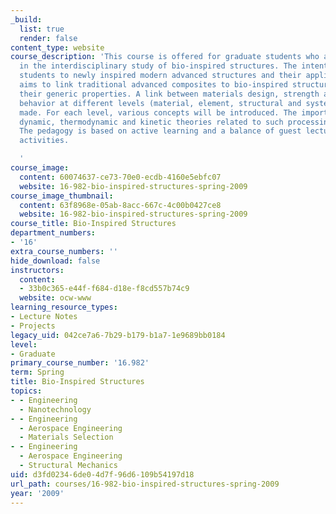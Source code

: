 ```yaml
---
_build:
  list: true
  render: false
content_type: website
course_description: 'This course is offered for graduate students who are interested
  in the interdisciplinary study of bio-inspired structures. The intent is to introduce
  students to newly inspired modern advanced structures and their applications. It
  aims to link traditional advanced composites to bio-inspired structures and to discuss
  their generic properties. A link between materials design, strength and structural
  behavior at different levels (material, element, structural and system levels) is
  made. For each level, various concepts will be introduced. The importance of structural,
  dynamic, thermodynamic and kinetic theories related to such processing is highlighted.
  The pedagogy is based on active learning and a balance of guest lectures and hands-on
  activities.

  '
course_image:
  content: 60074637-ce73-70e0-ecdb-4160e5ebfc07
  website: 16-982-bio-inspired-structures-spring-2009
course_image_thumbnail:
  content: 63f8968e-05ab-8acc-667c-4c00b0427ce8
  website: 16-982-bio-inspired-structures-spring-2009
course_title: Bio-Inspired Structures
department_numbers:
- '16'
extra_course_numbers: ''
hide_download: false
instructors:
  content:
  - 33b0c365-e44f-f684-d18e-f8cd557b74c9
  website: ocw-www
learning_resource_types:
- Lecture Notes
- Projects
legacy_uid: 042ce7a6-7b29-b179-b1a7-1e9689bb0184
level:
- Graduate
primary_course_number: '16.982'
term: Spring
title: Bio-Inspired Structures
topics:
- - Engineering
  - Nanotechnology
- - Engineering
  - Aerospace Engineering
  - Materials Selection
- - Engineering
  - Aerospace Engineering
  - Structural Mechanics
uid: d3fd0234-6de0-4d7f-96d6-109b54197d18
url_path: courses/16-982-bio-inspired-structures-spring-2009
year: '2009'
---
```

